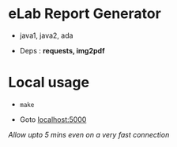 # eLab Report Generator

- java1, java2, ada

- Deps : __requests, img2pdf__

# Local usage

- ```make```

- Goto <a href="localhost:5000">localhost:5000</a>

_Allow upto 5 mins even on a very fast connection_